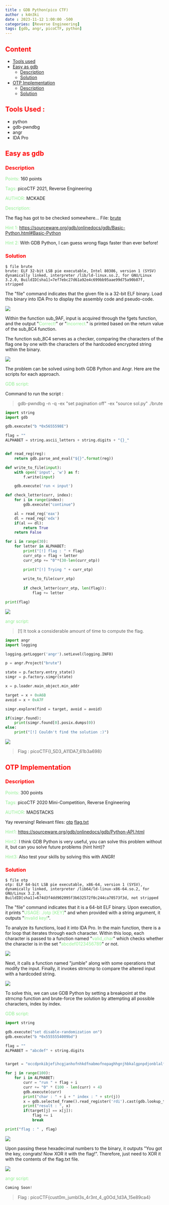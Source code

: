 ```yaml
---
title : GDB Python(pico CTF)
author : k4n3ki
date : 2023-11-12 1:00:00 -500
categories: [Reverse Engineering]
tags: [gdb, angr, picoCTF, python]
---
```


## <span style="color:red">Content</span>
- [Tools used](#tools-used)
- [Easy as gdb](#easy-as-gdb)
    - [Description](#description)
    - [Solution](#solution)
- [OTP Implementation](#otp-implementation)
    - [Description](#description-1)
    - [Solution](#solution-1)



## <span style="color:red">Tools Used :</span>
- python
- gdb-pwndbg
- angr
- IDA Pro


## <span style="color:red">Easy as gdb</span>

### <span style="color:red">Description</span>

<span style="color:lightgreen">Points:</span> 160 points

<span style="color:lightgreen">Tags:</span> picoCTF 2021, Reverse Engineering

<span style="color:lightgreen">AUTHOR:</span> MCKADE

<span style="color:lightgreen">Description:</span> 

The flag has got to be checked somewhere... File: [brute](/assets/img/gdb_picoCTF/brute)

<span style="color:lightgreen">Hint 1:</span> https://sourceware.org/gdb/onlinedocs/gdb/Basic-Python.html#Basic-Python

<span style="color:lightgreen">Hint 2:</span> With GDB Python, I can guess wrong flags faster than ever before!

### <span style="color:red">Solution</span>

```
$ file brute
brute: ELF 32-bit LSB pie executable, Intel 80386, version 1 (SYSV) dynamically linked, interpreter /lib/ld-linux.so.2, for GNU/Linux 3.2.0, BuildID[sha1]=7ef7ebc27d61a92e4c699bb95aae99d75a90b87f, stripped
```

The "file" command indicates that the given file is a 32-bit ELF binary. Load this binary into IDA Pro to display the assembly code and pseudo-code.

<img src="/assets/img/gdb_picoCTF/main.jpg">

Within the function sub_9AF, input is acquired through the fgets function, and the output "<span style="color:lightgreen">Correct!</span>" or "<span style="color:lightgreen">Incorrect.</span>" is printed based on the return value of the sub_8C4 function.

The function sub_8C4 serves as a checker, comparing the characters of the flag one by one with the characters of the hardcoded encrypted string within the binary.

<img src="/assets/img/gdb_picoCTF/cmp.jpg">

The problem can be solved using both GDB Python and Angr. Here are the scripts for each approach.

<span style="color:lightgreen">GDB script:</span>

Command to run the script : 
> gdb-pwndbg -n -q -ex "set pagination off" -ex "source sol.py" ./brute

```python
import string
import gdb

gdb.execute("b *0x5655598E")

flag = ""
ALPHABET = string.ascii_letters + string.digits + "{}_"


def read_reg(reg):
    return gdb.parse_and_eval("${}".format(reg))

def write_to_file(input):
    with open('input', 'w') as f:
        f.write(input)

    gdb.execute('run < input')

def check_letter(curr, index):
    for i in range(index):
        gdb.execute("continue")

    al = read_reg('eax')
    dl = read_reg('edx')
    if(al == dl):
        return True
    return False

for i in range(30):
    for letter in ALPHABET:
        print("[!] flag : " + flag)
        curr_otp = flag + letter
        curr_otp += "0"*(30-len(curr_otp))

        print("[!] Trying " + curr_otp)
        
        write_to_file(curr_otp)
        
        if check_letter(curr_otp, len(flag)):
            flag += letter

print(flag)
```
<img src="/assets/img/gdb_picoCTF/flag.jpg">

<span style="color:lightgreen">angr script:</span>

> [!] It took a considerable amount of time to compute the flag.

```python
import angr
import logging

logging.getLogger('angr').setLevel(logging.INFO)

p = angr.Project("brute")

state = p.factory.entry_state()
simgr = p.factory.simgr(state)

x = p.loader.main_object.min_addr

target = x + 0xA6B
avoid = x + 0xA7F

simgr.explore(find = target, avoid = avoid)

if(simgr.found):
    print(simgr.found[0].posix.dumps(0))
else:
    print("[!] Couldn't find the solution :)")
```

<img src="/assets/img/gdb_picoCTF/angr.jpg">

> Flag : picoCTF{I_5D3_A11DA7_61b3a698}

## <span style="color:red">OTP Implementation</span>

### <span style="color:red">Description</span>


<span style="color:lightgreen">Points:</span> 300 points

<span style="color:lightgreen">Tags:</span> picoCTF 2020 Mini-Competition, Reverse Engineering

<span style="color:lightgreen">AUTHOR:</span> MADSTACKS

Yay reversing! Relevant files: [otp](/assets/img/gdb_picoCTF/otp) [flag.txt](/assets/img/gdb_picoCTF/flag.txt)

<span style="color:lightgreen">Hint1:</span> https://sourceware.org/gdb/onlinedocs/gdb/Python-API.html

<span style="color:lightgreen">Hint2:</span> I think GDB Python is very useful, you can solve this problem without it, but can you solve future problems (hint hint)?

<span style="color:lightgreen">Hint3:</span> Also test your skills by solving this with ANGR!

### <span style="color:red">Solution</span>

```
$ file otp                                                              
otp: ELF 64-bit LSB pie executable, x86-64, version 1 (SYSV), dynamically linked, interpreter /lib64/ld-linux-x86-64.so.2, for GNU/Linux 3.2.0, BuildID[sha1]=674d3f4dd902095f3b632572f0c244ca70573f3d, not stripped
```

The "file" command indicates that it is a 64-bit ELF binary. Upon execution, it prints "<span style="color:lightgreen">USAGE: ./otp [KEY]</span>" and when provided with a string argument, it outputs "<span style="color:lightgreen">Invalid key!</span>".

To analyze its functions, load it into IDA Pro. In the main function, there is a for loop that iterates through each character. Within this loop, each character is passed to a function named "<span style="color:lightgreen">valid_char</span>" which checks whether the character is in the set "<span style="color:lightgreen">abcdef0123456789</span>" or not.

<img src="/assets/img/gdb_picoCTF/validchar.jpg">

Next, it calls a function named "jumble" along with some operations that modify the input. Finally, it invokes strncmp to compare the altered input with a hardcoded string.

<img src="/assets/img/gdb_picoCTF/strcmp.jpg">

To solve this, we can use GDB Python by setting a breakpoint at the strncmp function and brute-force the solution by attempting all possible characters, index by index.

<span style="color:lightgreen">GDB script:</span>
```python
import string

gdb.execute("set disable-randomization on")
gdb.execute("b *0x5555554009bd")

flag = ""
ALPHABET = "abcdef" + string.digits


target = "occdpnkibjefihcgjanhofnhkdfnabmofnopaghhgnjhbkalgpnpdjonblalfciifiimkaoenpealibelmkdpbdlcldicplephbo"

for j in range(100):
    for i in ALPHABET:
        curr = "run " + flag + i
        curr += "0" * (100 - len(curr) + 4) 
        gdb.execute(curr)
        print("char : " + i + " index : " + str(j))
        x = gdb.selected_frame().read_register('rdi').cast(gdb.lookup_type('char').pointer()).string()
        print("result : ", x)
        if(target[j] == x[j]):
            flag += i
            break

print("flag : " , flag)
```

<img src="/assets/img/gdb_picoCTF/otp.jpg">

Upon passing these hexadecimal numbers to the binary, it outputs "You got the key, congrats! Now XOR it with the flag!". Therefore, just need to XOR it with the contents of the flag.txt file.

<img src="/assets/img/gdb_picoCTF/flag2.jpg">

<span style="color:lightgreen">angr script:</span>

```python
Coming Soon!
```

> Flag : picoCTF{cust0m_jumbl3s_4r3nt_4_g0Od_1d3A_15e89ca4}
